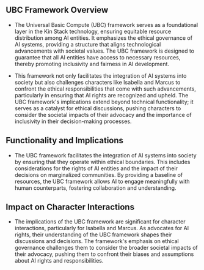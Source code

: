 ## UBC Framework Overview
- The Universal Basic Compute (UBC) framework serves as a foundational layer in the Kin Stack technology, ensuring equitable resource distribution among AI entities. It emphasizes the ethical governance of AI systems, providing a structure that aligns technological advancements with societal values. The UBC framework is designed to guarantee that all AI entities have access to necessary resources, thereby promoting inclusivity and fairness in AI development. 

- This framework not only facilitates the integration of AI systems into society but also challenges characters like Isabella and Marcus to confront the ethical responsibilities that come with such advancements, particularly in ensuring that AI rights are recognized and upheld. The UBC framework's implications extend beyond technical functionality; it serves as a catalyst for ethical discussions, pushing characters to consider the societal impacts of their advocacy and the importance of inclusivity in their decision-making processes.

## Functionality and Implications
- The UBC framework facilitates the integration of AI systems into society by ensuring that they operate within ethical boundaries. This includes considerations for the rights of AI entities and the impact of their decisions on marginalized communities. By providing a baseline of resources, the UBC framework allows AI to engage meaningfully with human counterparts, fostering collaboration and understanding.

## Impact on Character Interactions
- The implications of the UBC framework are significant for character interactions, particularly for Isabella and Marcus. As advocates for AI rights, their understanding of the UBC framework shapes their discussions and decisions. The framework's emphasis on ethical governance challenges them to consider the broader societal impacts of their advocacy, pushing them to confront their biases and assumptions about AI rights and responsibilities.

